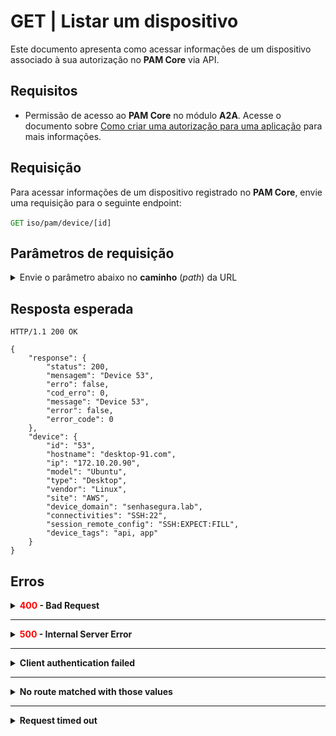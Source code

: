 # GET | Listar um dispositivo

Este documento apresenta como acessar informações de um dispositivo associado à sua autorização no **PAM Core** via API.

## Requisitos

* Permissão de acesso ao **PAM Core** no módulo **A2A**. Acesse o documento sobre [Como criar uma autorização para uma aplicação](/v3-32/docs/pt/a2a-how-to-create-an-authorization-for-an-application) para mais informações.

## Requisição
Para acessar informações de um dispositivo registrado no **PAM Core**, envie uma requisição para o seguinte endpoint:

 <code><span style="color:green">GET</code></span> `iso/pam/device/[id]`
 
 ## Parâmetros de requisição
<details>
    <summary>Envie o parâmetro abaixo no <b>caminho</b> (<i>path</i>) da URL</summary>
    <p>

| Campo | Tipo | Obrigatório | Descrição | Exemplo |
| --- | --- | --- | --- | --- |
| `id` | Int | Sim | Código único de identificação do dispositivo. Esse valor é automaticamente atribuído pelo senhasegura em POST Criar dispositivo e é obtido na resposta da requisição GET Listar todos os dispositivo. | 53 |</p>
</details>

## Resposta esperada

```
HTTP/1.1 200 OK 
```
```
{
    "response": {
        "status": 200,
        "mensagem": "Device 53",
        "erro": false,
        "cod_erro": 0,
        "message": "Device 53",
        "error": false,
        "error_code": 0
    },
    "device": {
        "id": "53",
        "hostname": "desktop-91.com",
        "ip": "172.10.20.90",
        "model": "Ubuntu",
        "type": "Desktop",
        "vendor": "Linux",
        "site": "AWS",
        "device_domain": "senhasegura.lab",
        "connectivities": "SSH:22",
        "session_remote_config": "SSH:EXPECT:FILL",
        "device_tags": "api, app"
    }
}
```

## Erros
     

<details>
 
<summary><b><span style="color:red">400</span> - Bad Request</b></summary>

***

<b>Mensagem: "1011: Device not found"</b><br>
<p><b>Possível causa</b>: Dispositivo não encontrado.<br>
        
<b>Solução</b>: Verifique o <code>id</code> enviado para buscar pelo dispositivo e envie a requisição novamente.</p>
</details>

* * * 

<details>
 
<summary><b><span style="color:red">500</span> - Internal Server Error</b></summary>

***
    
<b>Mensagem: "Unexpected error."</b><br>
 
<p><b>Possível causa</b>: O erro está no servidor senhasegura.<br>
        
<b>Solução</b>: Contate o time de suporte para mais informações.</p>

***

<b>Mensagem: "You are not authorized to access this resource."</b>

<p><b>Possível causa</b>: Você não possui autorização para acessar esse recurso.<br>
        
<b>Solução</b>: Verifique sua permissão de acesso aos recursos do <b>PAM Core</b>.</p>

 </details>   

* * *  

<details>
<summary><b>Client authentication failed</b></summary>

*** 
   
<b>Mensagem: "Client authentication failed."</b>
<p><b>Possível causa</b>: Falha na autenticação da sua aplicação com o servidor senhasegura.<br>
        
   <b>Solução</b>: Corrija os parâmetros <b>Client ID</b> e <b>Client secret</b> e solicite um novo token de acesso.</p>
</details>
     
* * *     
<details>
 <summary><b>No route matched with those values</b></summary>

*** 
    
   
<b>Mensagem: "Client authentication failed."</b>
    
   <p><b>Possível causa</b>: Ausência do header de autorização na requisição de API.<br>
        
  <b>Solução</b>: Solicite um novo token de acesso.</p>
</details>
 
* * *
<details>
    <summary><b> Request timed out</b></summary>

***
    
<b>Mensagem: "Request timed out."</b>
<p><b>Possível causa</b>: O tempo da requisição se esgotou. <br>
        
<b>Solução</b>: Verifique a conectividade entre a origem da requisição e o servidor senhasegura.</p>
</details>     
     
     